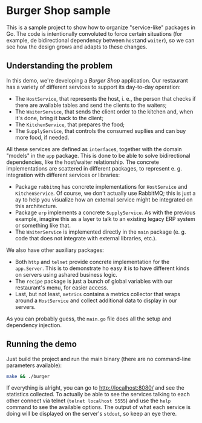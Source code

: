 # Burger Shop sample

This is a sample project to show how to organize "service-like" packages in Go.
The code is intentionally convoluted to force certain situations (for example, de bidirectional dependency between `host`and `waiter`), so we can see how the design grows and adapts to these changes.

## Understanding the problem

In this demo, we're developing a *Burger Shop* application. Our restaurant has a variety of different services to support its day-to-day operation:

* The `HostService`, that represents the host, i. e., the person that checks if there are available tables and send the clients to the waiters;
* The `WaiterService`, that sends the client order to the kitchen and, when it's done, bring it back to the client;
* The `KitchenService`, that prepares the food;
* The `SupplyService`, that controls the consumed supllies and can buy more food, if needed.

All these services are defined as `interface`s, together with the domain "models" in the `app` package. This is done to be able to solve bidirectional dependencies, like the host/waiter relationship. The concrete implementations are scattered in different packages, to represent e. g. integration with different services or libraries:

* Package `rabbitmq` has concrete implementations for `HostService` and `KitchenService`. Of course, we don't actually use RabbitMQ; this is just a ay to help you visualize how an external service might be integrated on this architecture.
* Package `erp` implements a concrete `SupplyService`. As with the previous example, imagine this as a layer to talk to an existing legacy ERP system or something like that.
* The `WaiterService` is implemented directly in the `main` package (e. g. code that does not integrate with external libraries, etc.).

We also have other auxiliary packages:

* Both `http` and `telnet` provide concrete implementation for the `app.Server`. This is to demonstrate ho easy it is to have different kinds on servers using ashared business logic.
* The `recipe` package is just a bunch of global variables with our restaurant's menu, for easier access.
* Last, but not least, `metrics` contains a metrics collector that wraps around a `HostService` and collect additional data to display in our servers.

As you can probably guess, the `main.go` file does all the setup and dependency injection.

## Running the demo

Just build the project and run the main binary (there are no command-line parameters available):

```bash
make && ./burger
```

If everything is alright, you can go to [http://localhost:8080/](http://localhost:8080/) and see the statistics collected. To actually be able to see the services talking to each other connect via telnet (`telnet localhost 5555`) and use the `help` command to see the available options. The output of what each service is doing will be displayed on the server's `stdout`, so keep an eye there.
